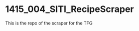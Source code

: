 1415_004_SITI_RecipeScraper
===========================

This is the repo of the scraper for the TFG
